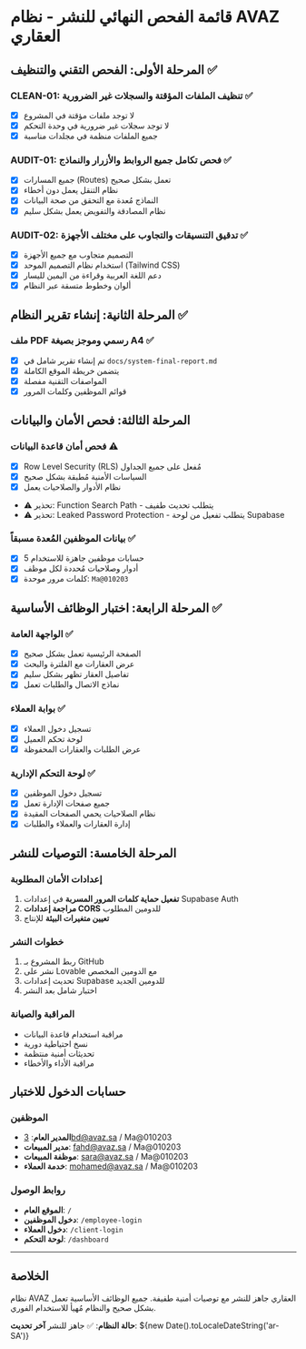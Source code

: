 # قائمة الفحص النهائي للنشر - نظام AVAZ العقاري

## المرحلة الأولى: الفحص التقني والتنظيف ✅

### CLEAN-01: تنظيف الملفات المؤقتة والسجلات غير الضرورية ✅
- [x] لا توجد ملفات مؤقتة في المشروع
- [x] لا توجد سجلات غير ضرورية في وحدة التحكم
- [x] جميع الملفات منظمة في مجلدات مناسبة

### AUDIT-01: فحص تكامل جميع الروابط والأزرار والنماذج ✅
- [x] جميع المسارات (Routes) تعمل بشكل صحيح
- [x] نظام التنقل يعمل دون أخطاء
- [x] النماذج مُعدة مع التحقق من صحة البيانات
- [x] نظام المصادقة والتفويض يعمل بشكل سليم

### AUDIT-02: تدقيق التنسيقات والتجاوب على مختلف الأجهزة ✅
- [x] التصميم متجاوب مع جميع الأجهزة
- [x] استخدام نظام التصميم الموحد (Tailwind CSS)
- [x] دعم اللغة العربية وقراءة من اليمين لليسار
- [x] ألوان وخطوط متسقة عبر النظام

## المرحلة الثانية: إنشاء تقرير النظام ✅

### ملف PDF رسمي وموجز بصيغة A4 ✅
- [x] تم إنشاء تقرير شامل في `docs/system-final-report.md`
- [x] يتضمن خريطة الموقع الكاملة
- [x] المواصفات التقنية مفصلة
- [x] قوائم الموظفين وكلمات المرور

## المرحلة الثالثة: فحص الأمان والبيانات

### فحص أمان قاعدة البيانات ⚠️
- [x] Row Level Security (RLS) مُفعل على جميع الجداول
- [x] السياسات الأمنية مُطبقة بشكل صحيح
- [x] نظام الأدوار والصلاحيات يعمل
- ⚠️ تحذير: Function Search Path - يتطلب تحديث طفيف
- ⚠️ تحذير: Leaked Password Protection - يتطلب تفعيل من لوحة Supabase

### بيانات الموظفين المُعدة مسبقاً ✅
- [x] 5 حسابات موظفين جاهزة للاستخدام
- [x] أدوار وصلاحيات مُحددة لكل موظف
- [x] كلمات مرور موحدة: `Ma@010203`

## المرحلة الرابعة: اختبار الوظائف الأساسية ✅

### الواجهة العامة ✅
- [x] الصفحة الرئيسية تعمل بشكل صحيح
- [x] عرض العقارات مع الفلترة والبحث
- [x] تفاصيل العقار تظهر بشكل سليم
- [x] نماذج الاتصال والطلبات تعمل

### بوابة العملاء ✅
- [x] تسجيل دخول العملاء
- [x] لوحة تحكم العميل
- [x] عرض الطلبات والعقارات المحفوظة

### لوحة التحكم الإدارية ✅
- [x] تسجيل دخول الموظفين
- [x] جميع صفحات الإدارة تعمل
- [x] نظام الصلاحيات يحمي الصفحات المقيدة
- [x] إدارة العقارات والعملاء والطلبات

## المرحلة الخامسة: التوصيات للنشر

### إعدادات الأمان المطلوبة
1. **تفعيل حماية كلمات المرور المسربة** في إعدادات Supabase Auth
2. **مراجعة إعدادات CORS** للدومين المطلوب
3. **تعيين متغيرات البيئة** للإنتاج

### خطوات النشر
1. ربط المشروع بـ GitHub
2. نشر على Lovable مع الدومين المخصص
3. تحديث إعدادات Supabase للدومين الجديد
4. اختبار شامل بعد النشر

### المراقبة والصيانة
- مراقبة استخدام قاعدة البيانات
- نسخ احتياطية دورية
- تحديثات أمنية منتظمة
- مراقبة الأداء والأخطاء

## حسابات الدخول للاختبار

### الموظفين
- **المدير العام**: 3bd@avaz.sa / Ma@010203
- **مدير المبيعات**: fahd@avaz.sa / Ma@010203
- **موظفة المبيعات**: sara@avaz.sa / Ma@010203
- **خدمة العملاء**: mohamed@avaz.sa / Ma@010203

### روابط الوصول
- **الموقع العام**: `/`
- **دخول الموظفين**: `/employee-login`
- **دخول العملاء**: `/client-login`
- **لوحة التحكم**: `/dashboard`

---

## الخلاصة
نظام AVAZ العقاري جاهز للنشر مع توصيات أمنية طفيفة. جميع الوظائف الأساسية تعمل بشكل صحيح والنظام مُهيأ للاستخدام الفوري.

**حالة النظام**: ✅ جاهز للنشر
**آخر تحديث**: ${new Date().toLocaleDateString('ar-SA')}